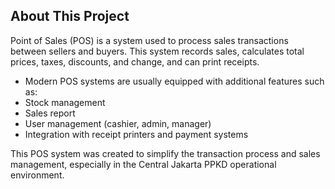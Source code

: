 ## About This Project

Point of Sales (POS) is a system used to process sales transactions between sellers and buyers. This system records sales, calculates total prices, taxes, discounts, and change, and can print receipts.

-   Modern POS systems are usually equipped with additional features such as:
-   Stock management
-   Sales report
-   User management (cashier, admin, manager)
-   Integration with receipt printers and payment systems

This POS system was created to simplify the transaction process and sales management, especially in the Central Jakarta PPKD operational environment.
